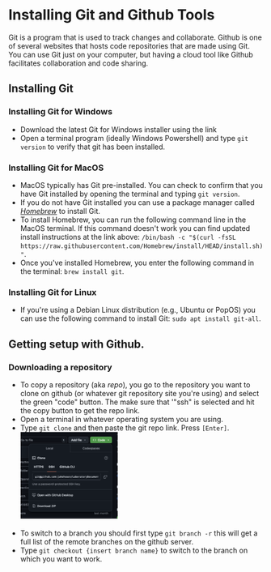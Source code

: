 # Installing Git and Github Tools
Git is a program that is used to track changes and collaborate. Github is one of several websites that hosts code repositories that are made using Git. You can use Git just on your computer, but having a cloud tool like Github facilitates collaboration and code sharing.

## Installing Git
### Installing Git for Windows
* Download the latest Git for Windows installer using the link
* Open a terminal program (ideally Windows Powershell) and type ```git version``` to verify that git has been installed.

### Installing Git for MacOS
* MacOS typically has Git pre-installed. You can check to confirm that you have Git installed by opening the terminal and typing ```git version```.
* If you do not have Git installed you can use a package manager called [_Homebrew_](https://brew.sh/) to install Git.
* To install Homebrew, you can run the following command line in the MacOS terminal. If this command doesn't work you can find updated install instructions at the link above: ```/bin/bash -c "$(curl -fsSL https://raw.githubusercontent.com/Homebrew/install/HEAD/install.sh)"```.
* Once you've installed Homebrew, you enter the following command in the terminal: ```brew install git```.

### Installing Git for Linux
* If you're using a Debian Linux distribution (e.g., Ubuntu or PopOS) you can use the following command to install Git: ```sudo apt install git-all```.

## Getting setup with Github.

### Downloading a repository
* To copy a repository (aka _repo_), you go to the repository you want to clone on github (or whatever git repository site you're using) and select the green "code" button. The make sure that '"ssh" is selected and hit the copy button to get the repo link.
* Open a terminal in whatever operating system you are using.
* Type ```git clone``` and then paste the git repo link. Press ```[Enter]```.
<img src="graphics/clone_repo.png" width=40% height=40%><br><br>
* To switch to a branch you should first type ```git branch -r``` this will get a full list of the remote branches on the github server.
* Type ```git checkout {insert branch name}``` to switch to the branch on which you want to work.
